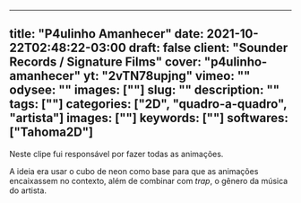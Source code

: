 
---
title: "P4ulinho Amanhecer"
date: 2021-10-22T02:48:22-03:00
draft: false
client: "Sounder Records / Signature Films"
cover: "p4ulinho-amanhecer"
yt: "2vTN78upjng"
vimeo: ""
odysee: ""
images: [""]
slug: ""
description: ""
tags: [""]
categories: ["2D", "quadro-a-quadro", "artista"]
images: [""]
keywords: [""]
softwares: ["Tahoma2D"]
---

Neste clipe fui responsável por fazer todas as animações.

A ideia era usar o cubo de neon como base para que as animações encaixassem no contexto, além de combinar com *trap*, o gênero da música do artista.
